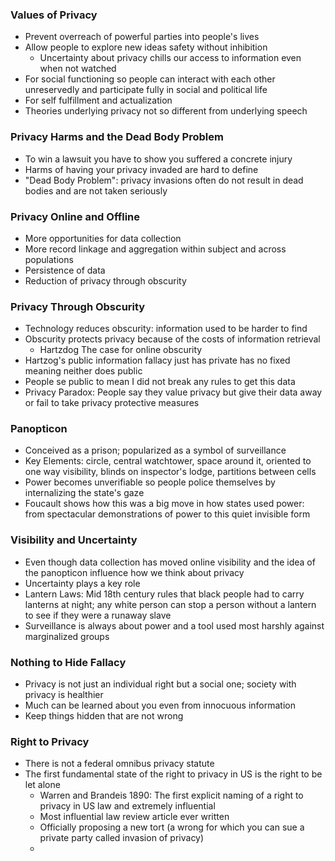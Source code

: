 ### Values of Privacy
- Prevent overreach of powerful parties into people's lives
- Allow people to explore new ideas safety without inhibition
	- Uncertainty about privacy chills our access to information even when not watched
- For social functioning so people can interact with each other unreservedly and participate fully in social and political life
- For self fulfillment and actualization
- Theories underlying privacy not so different from underlying speech
### Privacy Harms and the Dead Body Problem
- To win a lawsuit you have to show you suffered a concrete injury
- Harms of having your privacy invaded are hard to define
- "Dead Body Problem": privacy invasions often do not result in dead bodies and are not taken seriously
### Privacy Online and Offline
- More opportunities for data collection
- More record linkage and aggregation within subject and across populations
- Persistence of data
- Reduction of privacy through obscurity
### Privacy Through Obscurity
- Technology reduces obscurity: information used to be harder to find
- Obscurity protects privacy because of the costs of information retrieval
	- Hartzdog The case for online obscurity
- Hartzog's public information fallacy just has private has no fixed meaning neither does public
- People se public to mean I did not break any rules to get this data
- Privacy Paradox: People say they value privacy but give their data away or fail to take privacy protective measures 
### Panopticon
- Conceived as a prison; popularized as a symbol of surveillance
- Key Elements: circle, central watchtower, space around it, oriented to one way visibility, blinds on inspector's lodge, partitions between cells
- Power becomes unverifiable so people police themselves by internalizing the state's gaze
- Foucault shows how this was a big move in how states used power: from spectacular demonstrations of power to this quiet invisible form
### Visibility and Uncertainty
- Even though data collection has moved online visibility and the idea of the panopticon influence how we think about privacy
- Uncertainty plays a key role
- Lantern Laws: Mid 18th century rules that black people had to carry lanterns at night; any white person can stop a person without a lantern to see if they were a runaway slave
- Surveillance is always about power and a tool used most harshly against marginalized groups
### Nothing to Hide Fallacy
- Privacy is not just an individual right but a social one; society with privacy is healthier
- Much can be learned about you even from innocuous information
- Keep things hidden that are not wrong
### Right to Privacy
- There is not a federal omnibus privacy statute
- The first fundamental state of the right to privacy in US is the right to be let alone
	- Warren and Brandeis 1890: The first explicit naming of a right to privacy in US law and extremely influential
	- Most influential law review article ever written
	- Officially proposing a new tort (a wrong for which you can sue a private party called invasion of privacy)
	- 